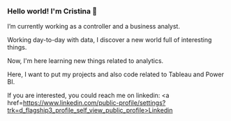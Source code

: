 ### Hello world! I'm Cristina 👋

I’m currently working as a controller and a business analyst.

Working day-to-day with data, I discover a new world full of interesting things.

Now, I'm here learning new things related to analytics.

Here, I want to put my projects and also code related to Tableau and Power BI.

If you are interested, you could reach me on linkedin: <a href=https://www.linkedin.com/public-profile/settings?trk=d_flagship3_profile_self_view_public_profile>Linkedin</a>



